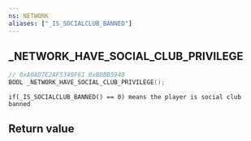 ```yaml
---
ns: NETWORK
aliases: ["_IS_SOCIALCLUB_BANNED"]
---
```

## _NETWORK_HAVE_SOCIAL_CLUB_PRIVILEGE

```c
// 0xA0AD7E2AF5349F61 0xBDBB5948
BOOL _NETWORK_HAVE_SOCIAL_CLUB_PRIVILEGE();
```

```
if(_IS_SOCIALCLUB_BANNED() == 0) means the player is social club banned  
```

## Return value
